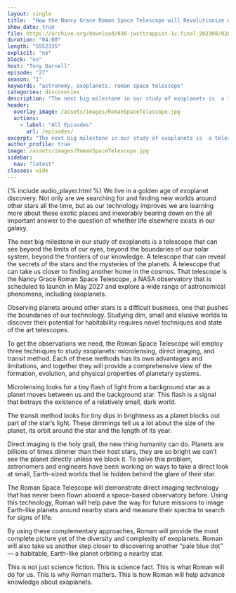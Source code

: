 ```yaml
---
layout: single
title:  "How the Nancy Grace Roman Space Telescope will Revolutionize our Understanding of Exoplanets"
show_date: true
file: https://archive.org/download/026-jwsttrappist-1c-final_202308/026_JWSTTRAPPIST-1c_final.mp3
duration: "04:00"
length: "5552335"
explicit: "no"
block: "no"
host: "Tony Darnell"
episode: "27"
season: "1"
keywords: "astronomy, exoplanets, roman space telescope"
categories: discoveries
description: "The next big milestone in our study of exoplanets is  a telescope that can see beyond the limits of our eyes, beyond the boundaries of our solar system, beyond the frontiers of our knowledge. A telescope that can reveal the secrets of the stars and the mysteries of the planets. A telescope that can take us closer to finding another home in the cosmos"
header:
  overlay_image: /assets/images/RomanSpaceTelescope.jpg
  actions:
    - label: "All Episodes"
      url: /episodes/
excerpt: "The next big milestone in our study of exoplanets is  a telescope that can see beyond the limits of our eyes, beyond the boundaries of our solar system, beyond the frontiers of our knowledge. A telescope that can reveal the secrets of the stars and the mysteries of the planets. A telescope that can take us closer to finding another home in the cosmos"
author_profile: true
image: /assets/images/RomanSpaceTelescope.jpg
sidebar: 
  nav: "latest"
classes: wide
---
```


{% include audio_player.html %} 
We live in a golden age of exoplanet discovery.  Not only are we searching for and finding new worlds around other stars all the time, but as our technology improves we are learning more about these exotic places and inexorably bearing down on the all important answer to the question of whether life elsewhere exists in our galaxy.

The next big milestone in our study of exoplanets is  a telescope that can see beyond the limits of our eyes, beyond the boundaries of our solar system, beyond the frontiers of our knowledge. A telescope that can reveal the secrets of the stars and the mysteries of the planets. A telescope that can take us closer to finding another home in the cosmos. That telescope is the Nancy Grace Roman Space Telescope, a NASA observatory that is scheduled to launch in May 2027 and explore a wide range of astronomical phenomena, including exoplanets.

Observing planets around other stars is a difficult business, one that pushes the boundaries of our technology.   Studying dim, small and elusive worlds to discover their potential for habitability requires novel techniques and state of the art telescopes.

To get the observations we need, the Roman Space Telescope will employ three techniques to study exoplanets: microlensing, direct imaging, and transit method. Each of these methods has its own advantages and limitations, and together they will provide a comprehensive view of the formation, evolution, and physical properties of planetary systems.

Microlensing looks for a tiny flash of light from a background star as a planet moves between us  and the background star.  This flash is a signal that betrays the existence of a relatively small, dark world.

The transit method looks for tiny dips in brightness as a planet blocks out part of the star’s light.  These dimmings tell us a lot about the size of the planet, its orbit around the star and the length of its year.

Direct imaging is the holy grail, the new thing humanity can do. Planets are billions of times dimmer than their host stars, they are so bright we can’t see the planet directly unless we block it.  To solve this problem, astronomers and engineers have been working on ways to take a direct look at small, Earth-sized worlds that lie hidden behind the glare of their star.

The Roman Space Telescope will demonstrate direct imaging technology that has never been flown aboard a space-based observatory before. Using this technology, Roman will help pave the way for future missions to image Earth-like planets around nearby stars and measure their spectra to search for signs of life.

By using these complementary approaches, Roman will provide the most complete picture yet of the diversity and complexity of exoplanets. Roman will also take us another step closer to discovering another “pale blue dot” — a habitable, Earth-like planet orbiting a nearby star.

This is not just science fiction. This is science fact. This is what Roman will do for us. This is why Roman matters. This is how Roman will help advance knowledge about exoplanets.
